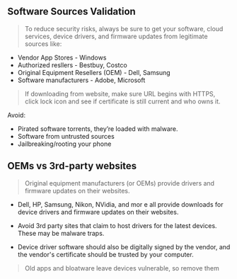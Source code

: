 ## Software Sources Validation
> To reduce security risks, always be sure to get your software, cloud services, device
drivers, and firmware updates from legitimate sources like: 

* Vendor App Stores - Windows
* Authorized resllers - Bestbuy, Costco
* Original Equipment Resellers (OEM) - Dell, Samsung
* Software manufacturers - Adobe, Microsoft

> If downloading from website, make sure URL begins with HTTPS, click lock icon and see if certificate is still current and who owns it.

Avoid:
* Pirated software torrents, they’re loaded with malware.
* Software from untrusted sources
* Jailbreaking/rooting your phone

## OEMs vs 3rd-party websites 
> Original equipment manufacturers (or OEMs) provide drivers and firmware updates on their
websites.

* Dell, HP, Samsung, Nikon, NVidia, and mor
e all provide downloads for device drivers and firmware updates on their websites.

* Avoid 3rd party sites that claim to host drivers for the latest devices. These may be malware traps.

* Device driver software should also be digitally signed by the vendor, and the vendor's certificate
should be trusted by your computer.

> Old apps and bloatware leave devices vulnerable, so remove them 